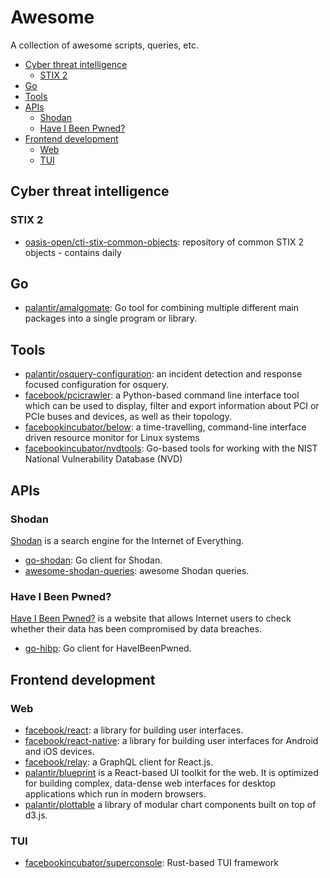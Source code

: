 # Awesome

A collection of awesome scripts, queries, etc. 

- [Cyber threat intelligence](#cyber-threat-intelligence)
  - [STIX 2](#stix-2)
- [Go](#go)
- [Tools](#tools)
- [APIs](#apis)
  - [Shodan](#shodan)
  - [Have I Been Pwned?](#have-i-been-pwned)
- [Frontend development](#frontend-development)
  - [Web](#web)
  - [TUI](#tui)

## Cyber threat intelligence

### STIX 2

- [oasis-open/cti-stix-common-objects](https://github.com/oasis-open/cti-stix-common-objects): repository of common STIX 2 objects - contains daily 

## Go

- [palantir/amalgomate](https://github.com/palantir/amalgomate): Go tool for combining multiple different main packages into a single program or library.

## Tools

- [palantir/osquery-configuration](https://github.com/palantir/osquery-configuration): an incident detection and response focused configuration for osquery.
- [facebook/pcicrawler](https://github.com/facebook/pcicrawler): a Python-based command line interface tool which can be used to display, filter and export information about PCI or PCIe buses and devices, as well as their topology.
- [facebookincubator/below](https://github.com/facebookincubator/below): a time-travelling, command-line interface driven resource monitor for Linux systems
- [facebookincubator/nvdtools](https://github.com/facebookincubator/nvdtools): Go-based tools for working with the NIST National Vulnerability Database (NVD)

## APIs

### Shodan

[Shodan](https://www.shodan.io/) is a search engine for the Internet of Everything.

- [go-shodan](https://github.com/ns3777k/go-shodan): Go client for Shodan.
- [awesome-shodan-queries](https://github.com/jakejarvis/awesome-shodan-queries): awesome Shodan queries.

### Have I Been Pwned?

[Have I Been Pwned?](https://haveibeenpwned.com/) is a website that allows Internet users to check whether their data has been compromised by data breaches.

- [go-hibp](https://github.com/wneessen/go-hibp): Go client for HaveIBeenPwned.

## Frontend development

### Web

- [facebook/react](https://github.com/facebook/react): a library for building user interfaces.
- [facebook/react-native](https://github.com/facebook/react-native): a library for building user interfaces for Android and iOS devices.
- [facebook/relay](https://github.com/facebook/relay): a GraphQL client for React.js.
- [palantir/blueprint](https://github.com/palantir/blueprint) is a React-based UI toolkit for the web. It is optimized for building complex, data-dense web interfaces for desktop applications which run in modern browsers. 
- [palantir/plottable](https://github.com/palantir/plottable) a library of modular chart components built on top of d3.js.

### TUI

- [facebookincubator/superconsole](https://github.com/facebookincubator/superconsole): Rust-based TUI framework
